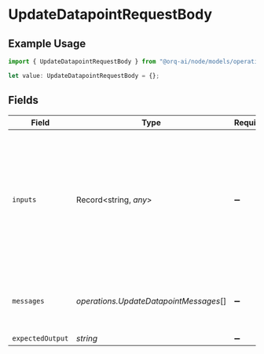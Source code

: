 # UpdateDatapointRequestBody

## Example Usage

```typescript
import { UpdateDatapointRequestBody } from "@orq-ai/node/models/operations";

let value: UpdateDatapointRequestBody = {};
```

## Fields

| Field                                                                                                                                          | Type                                                                                                                                           | Required                                                                                                                                       | Description                                                                                                                                    |
| ---------------------------------------------------------------------------------------------------------------------------------------------- | ---------------------------------------------------------------------------------------------------------------------------------------------- | ---------------------------------------------------------------------------------------------------------------------------------------------- | ---------------------------------------------------------------------------------------------------------------------------------------------- |
| `inputs`                                                                                                                                       | Record<string, *any*>                                                                                                                          | :heavy_minus_sign:                                                                                                                             | The inputs of the dataset. Key value pairs where the key is the input name and the value is the input value. Nested objects are not supported. |
| `messages`                                                                                                                                     | *operations.UpdateDatapointMessages*[]                                                                                                         | :heavy_minus_sign:                                                                                                                             | A list of messages comprising the conversation so far                                                                                          |
| `expectedOutput`                                                                                                                               | *string*                                                                                                                                       | :heavy_minus_sign:                                                                                                                             | N/A                                                                                                                                            |